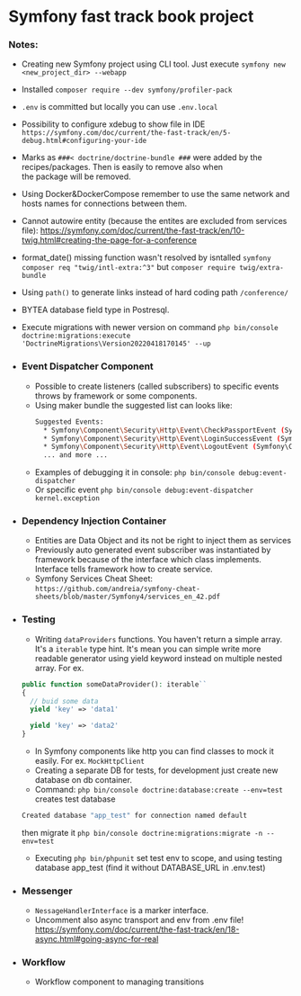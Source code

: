 # Symfony fast track book project

### Notes:
* Creating new Symfony project using CLI tool. Just execute `symfony new <new_project_dir> --webapp`  

* Installed `composer require --dev symfony/profiler-pack`   

* `.env` is committed but locally you can use `.env.local`   

* Possibility to configure xdebug to show file in IDE `https://symfony.com/doc/current/the-fast-track/en/5-debug.html#configuring-your-ide`  

* Marks as `###< doctrine/doctrine-bundle ###` were added by the recipes/packages. Then is easily to remove also when  
the package will be removed.  

* Using Docker&DockerCompose remember to use the same network and hosts names for connections between them.  

* Cannot autowire entity (because the entites are excluded from services file): https://symfony.com/doc/current/the-fast-track/en/10-twig.html#creating-the-page-for-a-conference  

* format_date() missing function wasn't resolved by isntalled `symfony composer req "twig/intl-extra:^3"` but `composer require twig/extra-bundle`  

* Using `path()` to generate links instead of hard coding path `/conference/`  

* BYTEA database field type in Postresql.

* Execute migrations with newer version on command `php bin/console doctrine:migrations:execute 'DoctrineMigrations\Version20220418170145' --up`

* ### Event Dispatcher Component
  * Possible to create listeners (called subscribers) to specific events throws by framework or some components.
  * Using maker bundle the suggested list can looks like:
    ```bash
    Suggested Events:
      * Symfony\Component\Security\Http\Event\CheckPassportEvent (Symfony\Component\Security\Http\Event\CheckPassportEvent)
      * Symfony\Component\Security\Http\Event\LoginSuccessEvent (Symfony\Component\Security\Http\Event\LoginSuccessEvent)
      * Symfony\Component\Security\Http\Event\LogoutEvent (Symfony\Component\Security\Http\Event\LogoutEvent)
      ... and more ...
    ```
  * Examples of debugging it in console: ```php bin/console debug:event-dispatcher```
  * Or specific event ```php bin/console debug:event-dispatcher kernel.exception```
    
* ### Dependency Injection Container
  * Entities are Data Object and its not be right to inject them as services
  * Previously auto generated event subscriber was instantiated by framework because of the interface
    which class implements. Interface tells framework how to create service.
  * Symfony Services Cheat Sheet: `https://github.com/andreia/symfony-cheat-sheets/blob/master/Symfony4/services_en_42.pdf`

* ### Testing
  * Writing `dataProviders` functions. You haven't return a simple array. It's a `iterable` type hint. It's mean you 
  can simple write more readable generator using yield keyword instead on multiple nested array. For ex.
  ```php
  public function someDataProvider(): iterable``
  {
    // buid some data
    yield 'key' => 'data1'
  
    yield 'key' => 'data2'
  }
  ```
  * In Symfony components like http you can find classes to mock it easily. For ex. `MockHttpClient`
  * Creating a separate DB for tests, for development just create new database on db container.
  * Command: ```php bin/console doctrine:database:create --env=test``` creates test database
  ```bash
  Created database "app_test" for connection named default
  ```
  then migrate it ```php bin/console doctrine:migrations:migrate -n --env=test```
  * Executing ```php bin/phpunit``` set test env to scope, and using testing database app_test 
  (find it without DATABASE_URL in .env.test)

* ### Messenger
  * `NessageHandlerInterface` is a marker interface.
  * Uncomment also async transport and env from .env file! https://symfony.com/doc/current/the-fast-track/en/18-async.html#going-async-for-real

* ### Workflow
  * Workflow component to managing transitions